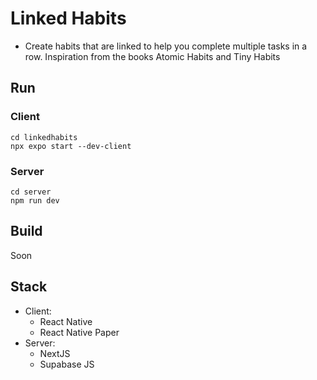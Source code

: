 # Linked Habits

- Create habits that are linked to help you complete multiple tasks in a row. Inspiration from the books Atomic Habits and Tiny Habits

## Run

### Client

```
cd linkedhabits
npx expo start --dev-client
```

### Server

```
cd server
npm run dev
```

## Build

Soon

## Stack

- Client:
  - React Native
  - React Native Paper
- Server:
  - NextJS
  - Supabase JS
